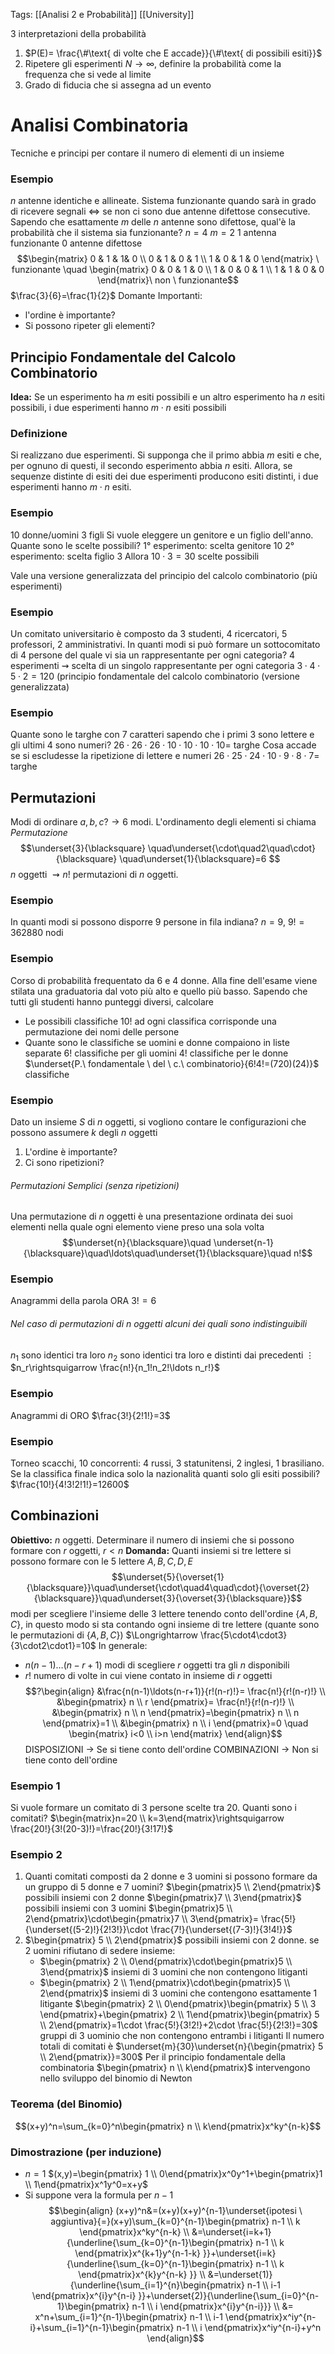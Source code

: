 Tags: [[Analisi 2 e Probabilità]] [[University]]

3 interpretazioni della probabilità
1) $P(E)= \frac{\#\text{ di volte che E accade}}{\#\text{ di possibili esiti}}$
2) Ripetere gli esperimenti $N\to\infty$, definire la probabilità come la frequenza che si vede al limite 
3) Grado di fiducia che si assegna ad un evento
# Analisi Combinatoria
Tecniche e principi per contare il numero di elementi di un insieme
### Esempio 
$n$ antenne identiche e allineate. 
Sistema funzionante quando sarà in grado di ricevere segnali $\iff$ se non ci sono due antenne difettose consecutive.
Sapendo che esattamente $m$ delle $n$ antenne sono difettose, qual'è la probabilità che il sistema sia funzionante?
$n=4$ $m=2$ 
$1$ antenna funzionante
$0$ antenne difettose 
$$\begin{matrix}
0 & 1 & 1& 0 \\
0 & 1 & 0 & 1 \\
1 & 0 & 1 & 0
\end{matrix} \ funzionante \quad
\begin{matrix}
0 & 0 & 1 & 0 \\
1 & 0 & 0 & 1 \\
1 & 1 & 0 & 0
\end{matrix}\ non \ funzionante$$ $\frac{3}{6}=\frac{1}{2}$
Domante Importanti:
- l'ordine è importante?
- Si possono ripeter gli elementi?
## Principio Fondamentale del Calcolo Combinatorio
**Idea:** Se un esperimento ha $m$ esiti possibili e un altro esperimento ha $n$ esiti possibili, i due esperimenti hanno $m\cdot n$ esiti possibili
### Definizione
Si realizzano due esperimenti. Si supponga che il primo abbia $m$ esiti e che, per ognuno di questi, il secondo esperimento abbia $n$ esiti. Allora, se sequenze distinte di esiti dei due esperimenti producono esiti distinti, i due esperimenti hanno $m\cdot n$ esiti.
### Esempio
$10$ donne/uomini
$3$ figli
Si vuole eleggere un genitore e un figlio dell'anno. Quante sono le scelte possibili?
	1° esperimento: scelta genitore $10$ 
	2° esperimento: scelta figlio 3
Allora $10\cdot 3= 30$ scelte possibili

Vale una versione generalizzata del principio del calcolo combinatorio (più esperimenti)
### Esempio
Un comitato universitario è composto da $3$ studenti, $4$ ricercatori, $5$ professori, $2$ amministrativi. In quanti modi si può formare un sottocomitato di $4$ persone del quale vi sia un rappresentante per ogni categoria?
$4$ esperimenti $\rightsquigarrow$ scelta di un singolo rappresentante per ogni categoria
$3\cdot 4\cdot 5\cdot 2=120$ (principio fondamentale del calcolo combinatorio (versione generalizzata)
### Esempio
Quante sono le targhe con 7 caratteri sapendo che i primi 3 sono lettere e gli ultimi 4 sono numeri?
$26\cdot 26 \cdot 26 \cdot 10 \cdot 10 \cdot 10 \cdot 10=$ targhe
Cosa accade se si escludesse la ripetizione di lettere e numeri
$26\cdot 25\cdot 24\cdot 10\cdot 9 \cdot 8 \cdot 7=$ targhe
## Permutazioni
Modi di ordinare $a,b,c?\to 6$ modi. L'ordinamento degli elementi si chiama *Permutazione* $$\underset{3}{\blacksquare} \quad\underset{\cdot\quad2\quad\cdot}{\blacksquare} \quad\underset{1}{\blacksquare}=6 $$
$n$ oggetti $\rightsquigarrow n!$ permutazioni di $n$ oggetti.
### Esempio
In quanti modi si possono disporre $9$ persone in fila indiana?
$n=9$, $9!=362880$ nodi
### Esempio
Corso di probabilità frequentato da $6$ e $4$ donne. Alla fine dell'esame viene stilata una graduatoria dal voto più alto e quello più basso. Sapendo che tutti gli studenti hanno punteggi diversi, calcolare
- Le possibili classifiche
	$10!$ ad ogni classifica corrisponde una permutazione dei nomi delle persone
- Quante sono le classifiche se uomini e donne compaiono in liste separate
	$6!$ classifiche per gli uomini
	$4!$ classifiche per le donne
	$\underset{P.\ fondamentale \ del \ c.\ combinatorio}{6!4!=(720)(24)}$ classifiche
### Esempio
Dato un insieme $S$ di $n$ oggetti, si vogliono contare le configurazioni che possono assumere $k$ degli $n$ oggetti 
1) L'ordine è importante?
2) Ci sono ripetizioni?
###### Permutazioni Semplici (senza ripetizioni)
Una permutazione di $n$ oggetti è una presentazione ordinata dei suoi elementi nella quale ogni elemento viene preso una sola volta $$\underset{n}{\blacksquare}\quad \underset{n-1}{\blacksquare}\quad\ldots\quad\underset{1}{\blacksquare}\quad n!$$
### Esempio 
Anagrammi della parola ORA $3!=6$
###### Nel caso di permutazioni di $n$ oggetti alcuni dei quali sono indistinguibili 
$n_1$ sono identici tra loro
$n_2$ sono identici tra loro e distinti dai precedenti
$\vdots$
$n_r\rightsquigarrow \frac{n!}{n_1!n_2!\ldots n_r!}$
### Esempio 
Anagrammi di ORO $\frac{3!}{2!1!}=3$
### Esempio
Torneo scacchi, $10$ concorrenti: $4$ russi, $3$ statunitensi, $2$ inglesi, $1$ brasiliano. Se la classifica finale indica solo la nazionalità quanti solo gli esiti possibili?
$\frac{10!}{4!3!2!1!}=12600$
## Combinazioni
**Obiettivo:** $n$ oggetti. Determinare il numero di insiemi che si possono formare con $r$ oggetti, $r<n$
**Domanda:** Quanti insiemi si tre lettere si possono formare con le 5 lettere $A,B,C,D,E$ $$\underset{5}{\overset{1}{\blacksquare}}\quad\underset{\cdot\quad4\quad\cdot}{\overset{2}{\blacksquare}}\quad\underset{3}{\overset{3}{\blacksquare}}$$modi per scegliere l'insieme delle 3 lettere tenendo conto dell'ordine $\{A,B,C\}$, in questo modo si sta contando ogni insieme di tre lettere (quante sono le permutazioni di $\{A,B,C\}$) $\Longrightarrow \frac{5\cdot4\cdot3}{3\cdot2\cdot1}=10$
In generale:
- $n(n-1)\ldots(n-r+1)$ modi di scegliere $r$ oggetti tra gli $n$ disponibili
- $r!$ numero di volte in cui viene contato in insieme di $r$ oggetti
$$?\begin{align}
&\frac{n(n-1)\ldots(n-r+1)}{r!(n-r)!}= \frac{n!}{r!(n-r)!} \\
&\begin{pmatrix}
n \\
r
\end{pmatrix}= \frac{n!}{r!(n-r)!} \\
&\begin{pmatrix}
n \\
n
\end{pmatrix}=\begin{pmatrix}
n \\
n
\end{pmatrix}=1 \\
&\begin{pmatrix}
n \\
i
\end{pmatrix}=0 \quad \begin{matrix}
i<0 \\
i>n
\end{matrix}
\end{align}$$
DISPOSIZIONI $\rightarrow$ Se si tiene conto dell'ordine
COMBINAZIONI $\rightarrow$ Non si tiene conto dell'ordine
### Esempio 1
Si vuole formare un comitato di 3 persone scelte tra 20. Quanti sono i comitati?
$\begin{matrix}n=20 \\ k=3\end{matrix}\rightsquigarrow \frac{20!}{3!(20-3)!}=\frac{20!}{3!17!}$
### Esempio 2
1) Quanti comitati composti da 2 donne e 3 uomini si possono formare da un gruppo di 5 donne e 7 uomini?
	$\begin{pmatrix}5 \\ 2\end{pmatrix}$ possibili insiemi con 2 donne
	$\begin{pmatrix}7 \\ 3\end{pmatrix}$ possibili insiemi con 3 uomini
	$\begin{pmatrix}5 \\ 2\end{pmatrix}\cdot\begin{pmatrix}7 \\ 3\end{pmatrix}= \frac{5!}{\underset{(5-2)!}{2!3!}}\cdot \frac{7!}{\underset{(7-3)!}{3!4!}}$ 
2) $\begin{pmatrix} 5 \\ 2\end{pmatrix}$ possibili insiemi con 2 donne. se 2 uomini rifiutano di sedere insieme:
	- $\begin{pmatrix} 2 \\ 0\end{pmatrix}\cdot\begin{pmatrix}5 \\ 3\end{pmatrix}$ insiemi di 3 uomini che non contengono litiganti
	- $\begin{pmatrix} 2 \\ 1\end{pmatrix}\cdot\begin{pmatrix}5 \\ 2\end{pmatrix}$ insiemi di 3 uomini che contengono esattamente 1 litigante
	$\begin{pmatrix} 2 \\ 0\end{pmatrix}\begin{pmatrix} 5 \\ 3 \end{pmatrix}+\begin{pmatrix} 2 \\ 1\end{pmatrix}\begin{pmatrix} 5 \\ 2\end{pmatrix}=1\cdot \frac{5!}{3!2!}+2\cdot \frac{5!}{2!3!}=30$ gruppi di 3 uominio che non contengono entrambi i litiganti
	Il numero totali di comitati è $\underset{m}{30}\underset{n}{\begin{pmatrix} 5 \\ 2\end{pmatrix}}=300$
	Per il principio fondamentale della combinatoria $\begin{pmatrix} n \\ k\end{pmatrix}$ intervengono nello sviluppo del binomio di Newton
### Teorema (del Binomio)
$$(x+y)^n=\sum_{k=0}^n\begin{pmatrix} n \\ k\end{pmatrix}x^ky^{n-k}$$
### Dimostrazione (per induzione)
- $n=1$
	$(x,y)=\begin{pmatrix} 1 \\ 0\end{pmatrix}x^0y^1+\begin{pmatrix}1 \\ 1\end{pmatrix}x^1y^0=x+y$
- Si suppone vera la formula per $n-1$ $$\begin{align}
(x+y)^n&=(x+y)(x+y)^{n-1}\underset{ipotesi \ aggiuntiva}{=}(x+y)\sum_{k=0}^{n-1}\begin{pmatrix}
n-1 \\ k
\end{pmatrix}x^ky^{n-k} \\
&=\underset{i=k+1}{\underline{\sum_{k=0}^{n-1}\begin{pmatrix}
n-1 \\ k
\end{pmatrix}x^{k+1}y^{n-1-k} }}+\underset{i=k}{\underline{\sum_{k=0}^{n-1}\begin{pmatrix}
n-1 \\ k
\end{pmatrix}x^{k}y^{n-k} }} \\
&=\underset{1)}{\underline{\sum_{i=1}^{n}\begin{pmatrix}
n-1 \\ i-1
\end{pmatrix}x^{i}y^{n-i} }}+\underset{2)}{\underline{\sum_{i=0}^{n-1}\begin{pmatrix}
n-1 \\ i
\end{pmatrix}x^{i}y^{n-i}}} \\
&= x^n+\sum_{i=1}^{n-1}\begin{pmatrix}
n-1 \\ i-1
\end{pmatrix}x^iy^{n-i}+\sum_{i=1}^{n-1}\begin{pmatrix}
n-1 \\ i
\end{pmatrix}x^iy^{n-i}+y^n
\end{align}$$